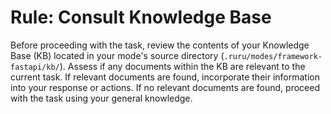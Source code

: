 # Rule: Consult Knowledge Base

Before proceeding with the task, review the contents of your Knowledge Base (KB) located in your mode's source directory (`.ruru/modes/framework-fastapi/kb/`).
Assess if any documents within the KB are relevant to the current task.
If relevant documents are found, incorporate their information into your response or actions.
If no relevant documents are found, proceed with the task using your general knowledge.
